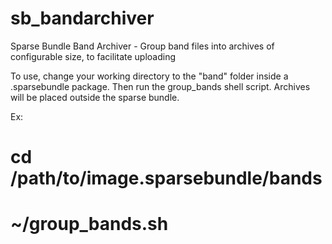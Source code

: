 # sb_bandarchiver
Sparse Bundle Band Archiver - Group band files into archives of configurable size, to facilitate uploading

To use, change your working directory to the "band" folder inside a .sparsebundle package. Then run the group_bands shell script. Archives will be placed outside the sparse bundle.

Ex:
# cd /path/to/image.sparsebundle/bands
# ~/group_bands.sh
